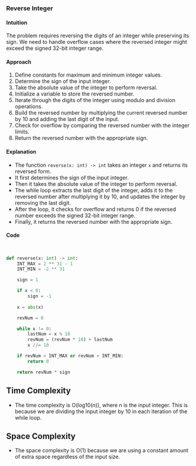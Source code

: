 ### Reverse Integer

#### Intuition
The problem requires reversing the digits of an integer while preserving its sign. We need to handle overflow cases where the reversed integer might exceed the signed 32-bit integer range. 

#### Approach
1. Define constants for maximum and minimum integer values.
2. Determine the sign of the input integer.
3. Take the absolute value of the integer to perform reversal.
4. Initialize a variable to store the reversed number.
5. Iterate through the digits of the integer using modulo and division operations.
6. Build the reversed number by multiplying the current reversed number by 10 and adding the last digit of the input.
7. Check for overflow by comparing the reversed number with the integer limits.
8. Return the reversed number with the appropriate sign.

#### Explanation
- The function `reverse(x: int) -> int` takes an integer `x` and returns its reversed form.
- It first determines the sign of the input integer.
- Then it takes the absolute value of the integer to perform reversal.
- The while loop extracts the last digit of the integer, adds it to the reversed number after multiplying it by 10, and updates the integer by removing the last digit.
- After the loop, it checks for overflow and returns 0 if the reversed number exceeds the signed 32-bit integer range.
- Finally, it returns the reversed number with the appropriate sign.

#### Code
```python


def reverse(x: int) -> int:
    INT_MAX = 2 ** 31 - 1
    INT_MIN = -2 ** 31

    sign = 1

    if x < 0:
        sign = -1
    
    x = abs(x)

    revNum = 0

    while x != 0:
        lastNum = x % 10
        revNum = (revNum * 10) + lastNum
        x //= 10

    if revNum > INT_MAX or revNum < INT_MIN:
        return 0

    return revNum * sign

```

## Time Complexity
- The time complexity is O(log10(n)), where n is the input integer. This is because we are dividing the input integer by 10 in each iteration of the while loop.

## Space Complexity
- The space complexity is O(1) because we are using a constant amount of extra space regardless of the input size.
